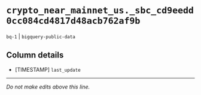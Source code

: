 # `crypto_near_mainnet_us._sbc_cd9eedd0cc084cd4817d48acb762af9b`
`bq-1` | `bigquery-public-data`

## Column details
* [TIMESTAMP] `last_update`

-------------------------------------------------------------------------------
*Do not make edits above this line.*
